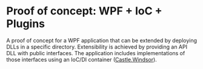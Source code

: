 # Proof of concept: WPF + IoC + Plugins
A proof of concept for a WPF application that can be extended by deploying DLLs in a specific directory.
Extensibility is achieved by providing an API DLL with public interfaces. The application includes implementations of those interfaces using an IoC/DI container ([Castle.Windsor](https://github.com/castleproject/Windsor)).

